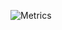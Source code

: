 ![Metrics](https://metrics.lecoq.io/iamduncan?template=classic&isocalendar=1&pagespeed=1&pagespeed.detailed=false&pagespeed.screenshot=false&isocalendar.duration=full-year&config.timezone=Europe%2FLondon)
<!--
**iamduncan/iamduncan** is a ✨ _special_ ✨ repository because its `README.md` (this file) appears on your GitHub profile.

Here are some ideas to get you started:

- 🔭 I’m currently working on ...
- 🌱 I’m currently learning ...
- 👯 I’m looking to collaborate on ...
- 🤔 I’m looking for help with ...
- 💬 Ask me about ...
- 📫 How to reach me: ...
- 😄 Pronouns: ...
- ⚡ Fun fact: ...
-->
